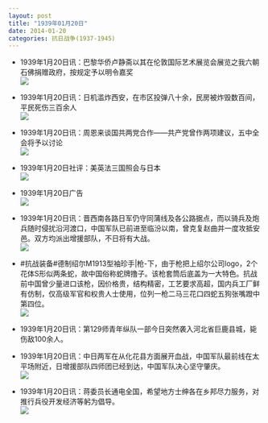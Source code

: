 ```yaml
---
layout: post
title: "1939年01月20日"
date: 2014-01-20
categories: 抗日战争(1937-1945)
---
```


<meta name="referrer" content="no-referrer" />

- 1939年1月20日讯：巴黎华侨卢静斋以其在伦敦国际艺术展览会展览之我六朝石佛捐赠政府，按规定予以明令嘉奖 <br/><img src="https://ww1.sinaimg.cn/large/aca367d8jw1ecreym5c5gj20aw05uq40.jpg" />

- 1939年1月20日讯：日机滥炸西安，在市区投弹八十余，民房被炸毁数百间，平民死伤三百余人 <br/><img src="https://ww4.sinaimg.cn/large/aca367d8jw1ecqctkz4bej20d1061abd.jpg" />

- 1939年1月20日讯：周恩来谈国共两党合作——共产党曾作两项建议，五中全会将予以讨论 <br/><img src="https://ww2.sinaimg.cn/large/aca367d8jw1ecqb2u2ytaj20ah0ix43i.jpg" />

- 1939年1月20日社评：美英法三国照会与日本 <br/><img src="https://ww2.sinaimg.cn/large/aca367d8jw1ecq9cgqzwqj20oj0ym4is.jpg" />

- 1939年1月20日广告 <br/><img src="https://ww3.sinaimg.cn/large/aca367d8jw1ecq0o8zmgaj206r0h7jsz.jpg" />

- 1939年1月20日讯：晋西南各路日军仍守同蒲线及各公路据点，而以骑兵及炮兵随时侵扰沿河渡口，中国军队已前进至临汾以南，曾克复赵曲并一度攻抵安邑。双方均派出增援部队，不日将有大战。 <br/><img src="https://ww3.sinaimg.cn/large/aca367d8jw1ecpvgylmqxj20ab0h80w0.jpg" />

- #抗战装备#德制绍尔M1913型袖珍手|枪-下，由于枪把上绍尔公司logo，2个花体S形似两条蛇，故中国俗称蛇牌撸子。该枪套筒后底盖为一大特色。抗战前中国曾少量进口该枪，因价格贵，结构精密，工艺要求高超，国内兵工厂鲜有仿制，仅高级军官和权贵人士使用，位列一枪二马三花口四蛇五狗张嘴蹬中第四位。 <br/><img src="https://ww1.sinaimg.cn/large/aca367d8jw1ecprzud1zmj20510demy1.jpg" />

- 1939年1月20日讯：第129师青年纵队一部今日突然袭入河北省巨鹿县城，毙伤敌100余人。 

- 1939年1月20日讯：中日两军在从化花县方面展开血战，中国军队最前线在太平场附近，日增援部队四师团已经到达，中国军队决心坚守肇庆。 <br/><img src="https://ww3.sinaimg.cn/large/aca367d8jw1ecpojba0s4j20721cen50.jpg" />

- 1939年1月20日讯：蒋委员长通电全国，希望地方士绅各在乡邦尽力服务，对推行兵役开发经济等躬为倡导。 <br/><img src="https://ww2.sinaimg.cn/large/aca367d8jw1ecpmsm0qdfj20cf0y9129.jpg" />

